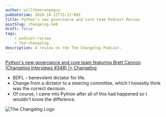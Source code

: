 ```yaml
---
author: willtheorangeguy
pubDatetime: 2024-10-12T15:22:00Z
title: Python's new governance and core team Podcast Review
postSlug: changelog-348
draft: false
tags:
    - podcast-review
    - the-changelog
description: A review on the The Changelog Podcast.
---
```


[Python's new governance and core team featuring Brett Cannon (Changelog Interviews #348) |> Changelog](https://changelog.com/podcast/348)

- BDFL - benevolent dictator for life.
- Change from a dictator to a steering committee, which I honestly think was the correct decision.
- Of course, I came into Python after all of this had happened so I wouldn't know the difference.

![The Changelog Logo](https://is1-ssl.mzstatic.com/image/thumb/Podcasts123/v4/b5/b1/43/b5b14333-7cbe-123d-c444-0204e5d08102/mza_311421542997449775.png/300x300bb.webp)
